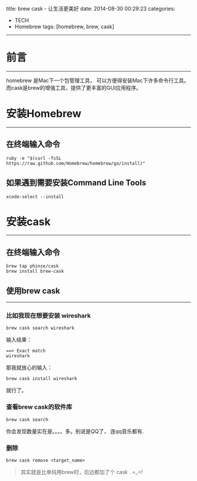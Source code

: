 title: brew cask - 让生活更美好
date: 2014-08-30 00:29:23
categories: 
- TECH
- Homebrew
tags: [homebrew, brew, cask]
---
# 前言
------
homebrew 是Mac下一个包管理工具， 可以方便得安装Mac下许多命令行工具。
而cask是brew的增强工具，提供了更丰富的GUI应用程序。
# 安装Homebrew
------
## 在终端输入命令
```
ruby -e "$(curl -fsSL https://raw.github.com/Homebrew/homebrew/go/install)"
```
## 如果遇到需要安装Command Line Tools
<!-- more -->
```
xcode-select --install
```

# 安装cask
------
## 在终端输入命令
```
brew tap phinze/cask
brew install brew-cask
```

## 使用brew cask
---
### 比如我现在想要安装 wireshark 

```
brew cask search wireshark
```
输入结果：
```
==> Exact match
wireshark
```
那我就放心的输入：
```
brew cask install wireshark
```
就行了。

### 查看brew cask的软件库
```
brew cask search
```
你会发现数量实在是。。。。多。别说是QQ了， 连qq音乐都有.

### 删除
```
brew cask remove <target_name>
```

> 其实就是比单纯用brew时，后边都加了个 cask . =_=!
